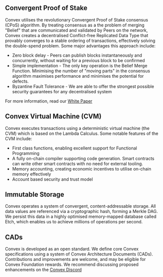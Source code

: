 ## Convergent Proof of Stake

Convex utilises the revolutionary Convergent Proof of Stake consensus (CPoS) algorithm. By treating consensus as a the problem of merging "Belief" that are communicated and validated by Peers on the network, Convex creates a decentralised Conflict-free Replicated Data Type that provably converges to a stable ordering of transactions, effectively solving the double-spend problem. Some major advantages this approach include:
- Zero block delay - Peers can publish blocks instantaneously and concurrently, without waiting for a previous block to be confirmed
- Simple implementation - The only key operation is the Belief Merge Function. Minimising the number of "moving parts" in the consensus algorithm maximises performance and minimises the potential for defects.
- Byzantine Fault Tolerance - We are able to offer the strongest possible security guarantees for any decentralised system

For more information, read our [White Paper](https://raw.githubusercontent.com/Convex-Dev/design/main/papers/convex-whitepaper.pdf)

## Convex Virtual Machine (CVM)

Convex executes transactions using a deterministic virtual machine (the CVM) which is based on the Lambda Calculus. Some notable features of the CVM include:
- First class functions, enabling excellent support for Functional Programming
- A fully on-chain compiler supporting code generation. Smart contracts can write other smart contracts with no need for external tooling.
- Memory accounting, creating economic incentives to utilise on-chain memory effectively
- Account based security and trust model

## Immutable Storage

Convex operates a system of convergent, content-addressable storage. All data values are referenced via a cryptographic hash, forming a Merkle DAG. We persist this data in a highly optimised memory-mapped database called Etch, which enables us to achieve millions of operations per second.

## CADs

Convex is developed as an open standard. We define core Convex specifications using a system of Convex Architecture Documents (CADs). Contributions and improvements are welcome, and may be eligible for Convex Foundation rewards. We recommend discussing proposed enhancements on the [Convex Discord](https://discord.com/invite/fsnCxEM)